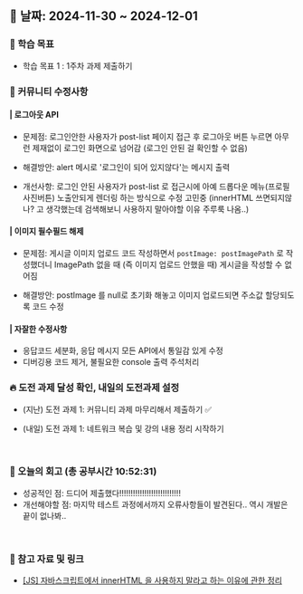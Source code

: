 ## 📅 날짜: 2024-11-30 ~ 2024-12-01


### 💬 학습 목표
- 학습 목표 1 : 1주차 과제 제출하기

### 📒 커뮤니티 수정사항
#### | 로그아웃 API

- 문제점: 로그인안한 사용자가 post-list 페이지 접근 후 로그아웃 버튼 누르면 아무런 제재없이 로그인 화면으로 넘어감 (로그인 안된 걸 확인할 수 없음)

- 해결방안: alert 메시로 '로그인이 되어 있지않다'는 메시지 출력

- 개선사항: 로그인 안된 사용자가 post-list 로 접근시에 아예 드롭다운 메뉴(프로필 사진버튼) 노출안되게 렌더링 하는 방식으로 수정 고민중 (innerHTML 쓰면되지않나? 고 생각했는데 검색해보니 사용하지 말아야할 이유 주루룩 나옴..)

#### | 이미지 필수필드 해제

- 문제점: 게시글 이미지 업로드 코드 작성하면서 `postImage: postImagePath` 로 작성했더니 ImagePath 없을 때 (즉 이미지 업로드 안했을 때) 게시글을 작성할 수 없어짐

- 해결방안: postImage 를 null로 초기화 해놓고 이미지 업로드되면 주소값 할당되도록 코드 수정


#### | 자잘한 수정사항

- 응답코드 세분화, 응답 메시지 모든 API에서 통일감 있게 수정
- 디버깅용 코드 제거, 불필요한 console 출력 주석처리


### 🔥 도전 과제 달성 확인, 내일의 도전과제 설정
- (지난) 도전 과제 1: 커뮤니티 과제 마무리해서 제출하기 ✅

- (내일) 도전 과제 1: 네트워크 복습 및 강의 내용 정리 시작하기

<br/>

### 💭 오늘의 회고 (총 공부시간 10:52:31)
- 성공적인 점: 드디어 제출했다!!!!!!!!!!!!!!!!!!!!!!!!!!! <br/> 
- 개선해야할 점: 마지막 테스트 과정에서까지 오류사항들이 발견된다.. 역시 개발은 끝이 없나봐..

<br/>

### 📁 참고 자료 및 링크
- [[JS] 자바스크립트에서 innerHTML 을 사용하지 말라고 하는 이유에 관한 정리](https://duklook.tistory.com/348)